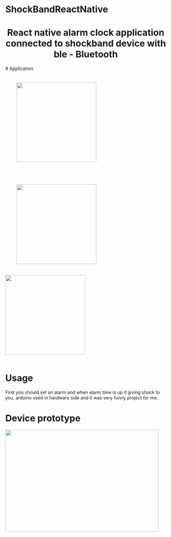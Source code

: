 # ShockBandReactNative

<h1 align="center">
React native alarm clock application connected to shockband device with ble - Bluetooth </h1>
# Application
<div>
<img width = 250px style="margin:35px;" src="https://i.hizliresim.com/RPVG21.jpg">
<img width = 250px style="margin:35px;" src="https://i.hizliresim.com/aGDgmz.jpg">
<img width = 250px src="https://i.hizliresim.com/N14GmO.jpg">
</div>
</br>

# Usage
First you should set an alarm and when alarm time is up it giving shock to you, arduino used in hardware side and it was very funny project for me.

# Device prototype
<img width = 480px height = 320px src="https://i.hizliresim.com/pWo2l0.jpg">
 
</br>
